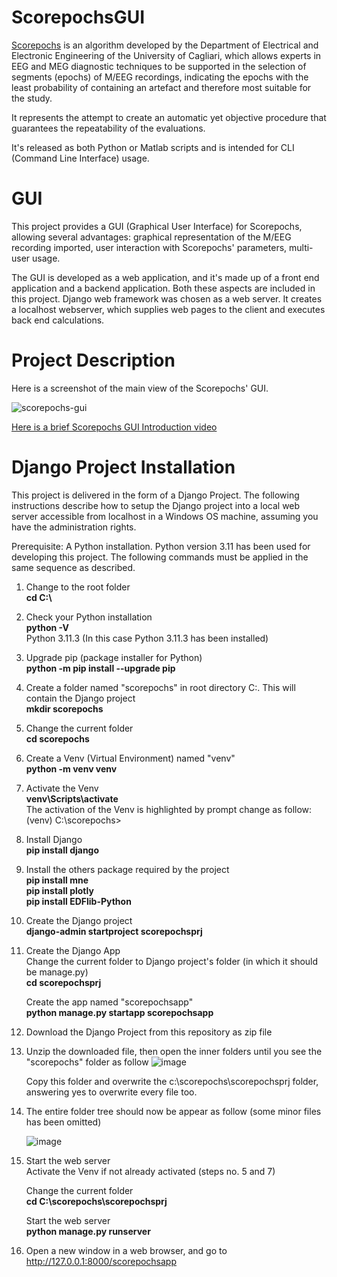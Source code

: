 # ScorepochsGUI
[Scorepochs](https://github.com/smlacava/scorepochs/tree/master/Python) is an algorithm developed by the Department of Electrical and Electronic Engineering of the University of Cagliari, which allows experts in EEG and MEG diagnostic techniques to be supported in the selection of segments (epochs) of M/EEG recordings, indicating the epochs with the least probability of containing an artefact and therefore most suitable for the study.


It represents the attempt to create an automatic yet objective procedure that guarantees the repeatability of the evaluations.

It's released as both Python or Matlab scripts and is intended for CLI (Command Line Interface) usage.

# GUI
This project provides a GUI (Graphical User Interface) for Scorepochs, allowing several advantages: graphical representation of the M/EEG recording imported, user interaction with Scorepochs' parameters, multi-user usage.

The GUI is developed as a web application, and it's made up of a front end application and a backend application. Both these aspects are included in this project. Django web framework was chosen as a web server. It creates a localhost webserver, which supplies web pages to the client and executes back end calculations.

# Project Description

Here is a screenshot of the main view of the Scorepochs' GUI.

![scorepochs-gui](https://github.com/RobertoOnidi/ScorepochsGUI/assets/145294028/af24120a-aab5-4713-bf79-6c6fad4bbf09)

[Here is a brief Scorepochs GUI Introduction video](https://vimeo.com/871738632)

# Django Project Installation
This project is delivered in the form of a Django Project. The following instructions describe how to setup the Django project into a local web server accessible from localhost in a Windows OS machine, assuming you have the administration rights.

Prerequisite:
A Python installation. Python version 3.11 has been used for developing this project. The following commands must be applied in the same sequence as described. 

1. Change to the root folder    
   **cd C:\\**

2. Check your Python installation    
   **python -V**    
   Python 3.11.3
   (In this case Python 3.11.3 has been installed)

3. Upgrade pip (package installer for Python)    
   **python -m pip install --upgrade pip**

4. Create a folder named "scorepochs" in root directory C:\. This will contain the Django project    
   **mkdir scorepochs**

5. Change the current folder    
   **cd scorepochs**

6. Create a Venv (Virtual Environment) named "venv"    
   **python -m venv venv**

7. Activate the Venv    
   **venv\Scripts\activate**    
   The activation of the Venv is highlighted by prompt change as follow:    
   (venv) C:\scorepochs>

8. Install Django    
   **pip install django**

9. Install the others package required by the project    
   **pip install mne**    
   **pip install plotly**    
   **pip install EDFlib-Python**        

10. Create the Django project    
    **django-admin startproject scorepochsprj**

11. Create the Django App    
    Change the current folder to Django project's folder (in which it should be manage.py)    
    **cd scorepochsprj**
    
    Create the app named "scorepochsapp"    
    **python manage.py startapp scorepochsapp**
    
12. Download the Django Project from this repository as zip file

13. Unzip the downloaded file, then open the inner folders until you see the "scorepochs" folder as follow
    ![image](https://github.com/RobertoOnidi/ScorepochsGUI/assets/145294028/e579982a-70d1-424e-b8a2-5eefe609e745)

    Copy this folder and overwrite the c:\scorepochs\scorepochsprj folder, answering yes to overwrite every file too.

14. The entire folder tree should now be appear as follow (some minor files has been omitted)

    ![image](https://github.com/RobertoOnidi/ScorepochsGUI/assets/145294028/673fa2e7-ccf3-4e02-bd95-fac682052a26)

15. Start the web server    
    Activate the Venv if not already activated (steps no. 5 and 7)    

    Change the current folder    
    **cd C:\scorepochs\scorepochsprj**    

    Start the web server    
    **python manage.py runserver**

16. Open a new window in a web browser, and go to http://127.0.0.1:8000/scorepochsapp
